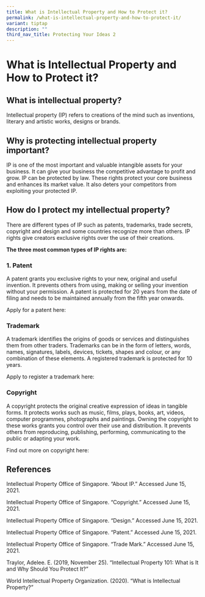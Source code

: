 ```yaml
---
title: What is Intellectual Property and How to Protect it?
permalink: /what-is-intellectual-property-and-how-to-protect-it/
variant: tiptap
description: ""
third_nav_title: Protecting Your Ideas 2
---
```

<h1>What is Intellectual Property and How to Protect it?</h1>
<h2>What is intellectual property?</h2>
<p>Intellectual property (IP) refers to creations of the mind such as inventions,
literary and artistic works, designs or brands.</p>
<h2>Why is protecting intellectual property important?</h2>
<p>IP is one of the most important and valuable intangible assets for your
business. It can give your business the competitive advantage to profit
and grow. IP can be protected by law. These rights protect your core business
and enhances its market value. It also deters your competitors from exploiting
your protected IP.</p>
<h2>How do I protect my intellectual property?</h2>
<p>There are different types of IP such as patents, trademarks, trade secrets,
copyright and design and some countries recognize more than others. IP
rights give creators exclusive rights over the use of their creations.</p>
<p><strong>The three most common types of IP rights are:</strong>
</p>
<h3>1. Patent</h3>
<p>A patent grants you exclusive rights to your new, original and useful
invention. It prevents others from using, making or selling your invention
without your permission. A patent is protected for 20 years from the date
of filing and needs to be maintained annually from the fifth year onwards.</p>
<p>Apply for a patent here:</p>
<h3>Trademark</h3>
<p>A trademark identifies the origins of goods or services and distinguishes
them from other traders. Trademarks can be in the form of letters, words,
names, signatures, labels, devices, tickets, shapes and colour, or any
combination of these elements. A registered trademark is protected for
10 years.</p>
<p>Apply to register a trademark here:</p>
<h3>Copyright</h3>
<p>A copyright protects the original creative expression of ideas in tangible
forms. It protects works such as music, films, plays, books, art, videos,
computer programmes, photographs and paintings. Owning the copyright to
these works grants you control over their use and distribution. It prevents
others from reproducing, publishing, performing, communicating to the public
or adapting your work.</p>
<p>Find out more on copyright here:</p>
<h2>References</h2>
<p>Intellectual Property Office of Singapore. “About IP.” Accessed June 15,
2021.</p>
<p>Intellectual Property Office of Singapore. “Copyright.” Accessed June
15, 2021.</p>
<p>Intellectual Property Office of Singapore. “Design.” Accessed June 15,
2021.</p>
<p>Intellectual Property Office of Singapore. “Patent.” Accessed June 15,
2021.</p>
<p>Intellectual Property Office of Singapore. “Trade Mark.” Accessed June
15, 2021.</p>
<p>Traylor, Adelee. E. (2019, November 25). “Intellectual Property 101: What
is It and Why Should You Protect It?”</p>
<p>World Intellectual Property Organization. (2020). “What is Intellectual
Property?”</p>